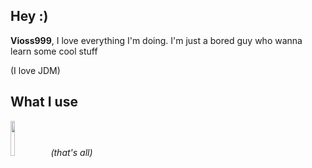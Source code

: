 ## Hey :)

**Vioss999**, I love everything I'm doing. I'm just a bored guy who wanna learn some cool stuff

(I love JDM)


## What I use
<img src="https://logos-marques.com/wp-content/uploads/2021/03/Python-Logo.png" width=12%
height=12% /> 
*(that's all)*
